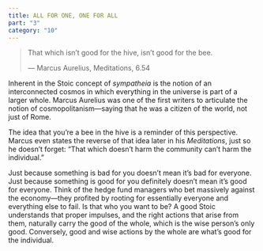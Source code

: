 ```yaml
---
title: ALL FOR ONE, ONE FOR ALL
part: "3"
category: "10"
---
```


> That which isn’t good for the hive, isn’t good for the bee.
>
> — Marcus Aurelius, Meditations, 6.54

Inherent in the Stoic concept of _sympatheia_ is the notion of an interconnected cosmos in which everything in the universe is part of a larger whole. Marcus Aurelius was one of the first writers to articulate the notion of cosmopolitanism—saying that he was a citizen of the world, not just of Rome.

The idea that you’re a bee in the hive is a reminder of this perspective. Marcus even states the reverse of that idea later in his _Meditations_, just so he doesn’t forget: “That which doesn’t harm the community can’t harm the individual.”

Just because something is bad for you doesn’t mean it’s bad for everyone. Just because something is good for you definitely doesn’t mean it’s good for everyone. Think of the hedge fund managers who bet massively against the economy—they profited by rooting for essentially everyone and everything else to fail. Is that who you want to be? A good Stoic understands that proper impulses, and the right actions that arise from them, naturally carry the good of the whole, which is the wise person’s only good. Conversely, good and wise actions by the whole are what’s good for the individual.
